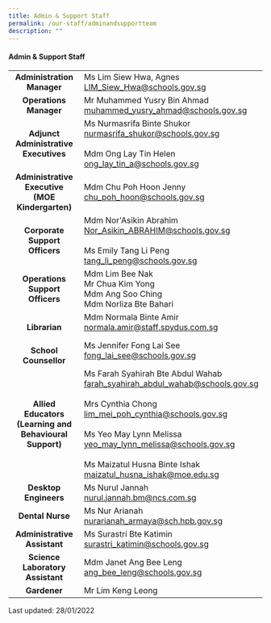 ```yaml
---
title: Admin & Support Staff
permalink: /our-staff/adminandsupportteam
description: ""
---
```

#### Admin & Support Staff

|  |  |
|:---:|---|
| **Administration Manager** | Ms Lim Siew Hwa, Agnes<br>LIM_Siew_Hwa@schools.gov.sg |
| **Operations Manager** | Mr Muhammed Yusry Bin Ahmad<br>muhammed_yusry_ahmad@schools.gov.sg |
| **Adjunct Administrative Executives** | Ms Nurmasrifa Binte Shukor<br>nurmasrifa_shukor@schools.gov.sg <br> <br>Mdm Ong Lay Tin Helen<br>ong_lay_tin_a@schools.gov.sg<br>  |
| **Administrative Executive<br>(MOE Kindergarten)** | Mdm Chu Poh Hoon Jenny<br>chu_poh_hoon@schools.gov.sg<br>  |
| **Corporate Support Officers** | Mdm Nor'Asikin Abrahim<br>Nor_Asikin_ABRAHIM@schools.gov.sg<br>         <br>Ms Emily Tang Li Peng<br>tang_li_peng@schools.gov.sg <br>  |
| **Operations Support Officers** | Mdm Lim Bee Nak<br>Mr Chua Kim Yong<br>Mdm Ang Soo Ching<br>Mdm Norliza Bte Bahari |
| **<br>Librarian** | Mdm Normala Binte Amir<br>normala.amir@staff.spydus.com.sg   |
| **<br>School Counsellor** | Ms Jennifer Fong Lai See<br>fong_lai_see@schools.gov.sg  |
| **Allied Educators (Learning and Behavioural Support)** | Ms Farah Syahirah Bte Abdul Wahab <br>farah_syahirah_abdul_wahab@schools.gov.sg<br><br>Mrs Cynthia Chong <br>lim_mei_poh_cynthia@schools.gov.sg <br> <br>Ms Yeo May Lynn Melissa<br>yeo_may_lynn_melissa@schools.gov.sg <br> <br>Ms Maizatul Husna Binte Ishak<br>maizatul_husna_ishak@moe.edu.sg |
| **Desktop Engineers** | Ms Nurul Jannah<br>nurul.jannah.bm@ncs.com.sg<br>          |
| **Dental Nurse** | Ms Nur Arianah<br>nurarianah_armaya@sch.hpb.gov.sg |
| **Administrative Assistant** | Ms Surastri Bte Katimin<br>surastri_katimin@schools.gov.sg |
| **Science Laboratory Assistant** | Mdm Janet Ang Bee Leng<br>ang_bee_leng@schools.gov.sg |
| **Gardener** | Mr Lim Keng Leong  |

Last updated: 28/01/2022